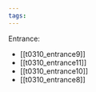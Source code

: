 ```yaml
---
tags:
---
```

Entrance:
- [[t0310_entrance9]]
- [[t0310_entrance11]]
- [[t0310_entrance10]]
- [[t0310_entrance8]]
